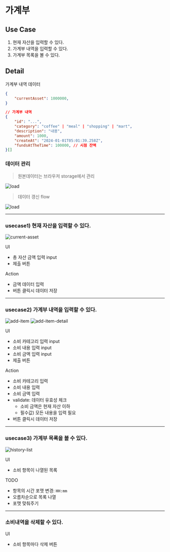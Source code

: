 # 가계부

## Use Case

1. 현재 자산을 입력할 수 있다.
2. 가계부 내역을 입력할 수 있다.
3. 가계부 목록을 볼 수 있다.

## Detail

가계부 내역 데이터

```json
{
	"currentAsset": 1000000,
}

// 가계부 내역
{
	"id": "...",
	"category": "coffee" | "meal" | "shopping" | "mart",
	"description": "내용",
	"amount": 1000,
	"createAt": "2024-01-01T05:01:39.258Z",
    "fundsAtTheTime": 100000, // 시점 잔액
}[]
```

### 데이터 관리

> 원본데이터는 브라우저 storage에서 관리

![load](./docs/load.png)

> 데이터 갱신 flow

![load](./docs/update-data.png)

---

### usecase1) 현재 자산을 입력할 수 있다.

![current-asset](./docs/current-asset.png)

UI

-   총 자산 금액 입력 input
-   제출 버튼

Action

-   금액 데이터 입력
-   버튼 클릭시 데이터 저장

---

### usecase2) 가계부 내역을 입력할 수 있다.

![add-item](./docs/add-item.png)
![add-item-detail](./docs/add-item-detail.png)

UI

-   소비 카테고리 입력 input
-   소비 내용 입력 input
-   소비 금액 입력 input
-   제출 버튼

Action

-   소비 카테고리 입력
-   소비 내용 입력
-   소비 금액 입력
-   validate: 데이터 유효성 체크
    -   소비 금액은 현재 자산 이하
    -   필수값) 모든 내용을 입력 필요
-   버튼 클릭시 데이터 저장

---

### usecase3) 가계부 목록을 볼 수 있다.

![history-list](./docs/history-list.png)

UI

-   소비 항목이 나열된 목록

TODO

-   항목의 시간 포맷 변경: `HH:mm`
-   오름차순으로 목록 나열
-   포맷 맞춰주기

---

### 소비내역을 삭제할 수 있다.

UI

-   소비 항목마다 삭제 버튼
